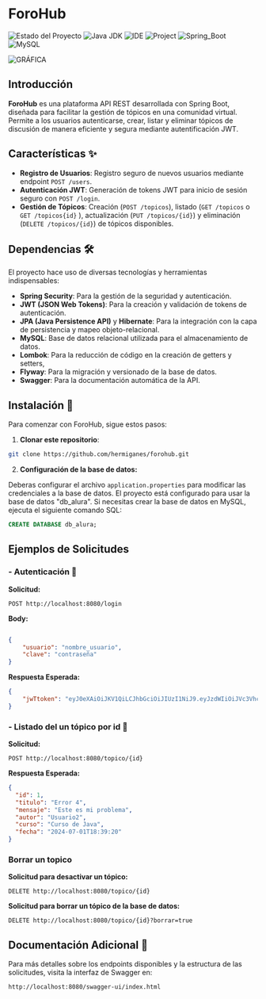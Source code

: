 # ForoHub

![Estado del Proyecto](https://img.shields.io/badge/ESTADO-EN_DESARROLLO-green)
![Java JDK](https://img.shields.io/badge/Java_JDK-v17.0-blue)
![IDE](https://img.shields.io/badge/IDE-Intellij_IDEA-blue)
![Project](https://img.shields.io/badge/Project-Maven-blue)
![Spring_Boot](https://img.shields.io/badge/Spring_Boot-v3.3.0-blue)
![MySQL](https://img.shields.io/badge/MySQL-v8.0-blue)

![GRÁFICA](https://images.pexels.com/photos/4050312/pexels-photo-4050312.jpeg?auto=compress&cs=tinysrgb&w=1260&h=750&dpr=1)

## Introducción

**ForoHub** es una plataforma API REST desarrollada con Spring Boot, diseñada para facilitar la gestión de tópicos en una comunidad virtual. Permite a los usuarios autenticarse, crear, listar y eliminar tópicos de discusión de manera eficiente y segura mediante autentificación JWT.

## Características ✨

- **Registro de Usuarios**: Registro seguro de nuevos usuarios mediante endpoint `POST /users`.
- **Autenticación JWT**: Generación de tokens JWT para inicio de sesión seguro con `POST /login`.
- **Gestión de Tópicos**: Creación (`POST /topicos`), listado (`GET /topicos` o `GET /topicos{id}` ), actualización (`PUT /topicos/{id}`) y eliminación (`DELETE /topicos/{id}`) de tópicos disponibles.

## Dependencias 🛠️

El proyecto hace uso de diversas tecnologías y herramientas indispensables:

- **Spring Security**: Para la gestión de la seguridad y autenticación.
- **JWT (JSON Web Tokens)**: Para la creación y validación de tokens de autenticación.
- **JPA (Java Persistence API)** y **Hibernate**: Para la integración con la capa de persistencia y mapeo objeto-relacional.
- **MySQL**: Base de datos relacional utilizada para el almacenamiento de datos.
- **Lombok**: Para la reducción de código en la creación de getters y setters,
- **Flyway**: Para la migración y versionado de la base de datos.
- **Swagger**: Para la documentación automática de la API.

## Instalación 🚧

Para comenzar con ForoHub, sigue estos pasos:

1. **Clonar este repositorio**:
```bash
git clone https://github.com/hermiganes/forohub.git
```

2. **Configuración de la base de datos:**

Deberas configurar el archivo `application.properties` para modificar las credenciales a la base de datos. El proyecto está configurado para usar la base de datos "db_alura". Si necesitas crear la base de datos en MySQL, ejecuta el siguiente comando SQL:
```sql
CREATE DATABASE db_alura;
```
## Ejemplos de Solicitudes 

### - Autenticación 🔐

**Solicitud:**

```http
POST http://localhost:8080/login
```
**Body:**
```json

{
    "usuario": "nombre_usuario",
    "clave": "contraseña"
}
```
**Respuesta Esperada:**

```json
{
    "jwTtoken": "eyJ0eXAiOiJKV1QiLCJhbGciOiJIUzI1NiJ9.eyJzdWIiOiJVc3VhcmlvMSIsImlzcyI6ImVzY2EiLCJpZCI6MSwiZXhwIjoxNzE5ODc4NjUwfQ.Khz2AQufY1erGkA5vM5ENLYz2B4-3bMfzuO5QdbCEA8"
}
```
### - Listado del un tópico por id 📖
**Solicitud:**

```http
POST http://localhost:8080/topico/{id}
```
**Respuesta Esperada:**

```json
{
  "id": 1,
  "titulo": "Error 4",
  "mensaje": "Este es mi problema",
  "autor": "Usuario2",
  "curso": "Curso de Java",
  "fecha": "2024-07-01T18:39:20"
}
```
### Borrar un topico
**Solicitud para desactivar un tópico:**

```http
DELETE http://localhost:8080/topico/{id}
```
**Solicitud para borrar un tópico de la base de datos:**

```http
DELETE http://localhost:8080/topico/{id}?borrar=true
```

## Documentación Adicional 📘

Para más detalles sobre los endpoints disponibles y la estructura de las solicitudes, visita la interfaz de Swagger en:
```
http://localhost:8080/swagger-ui/index.html

